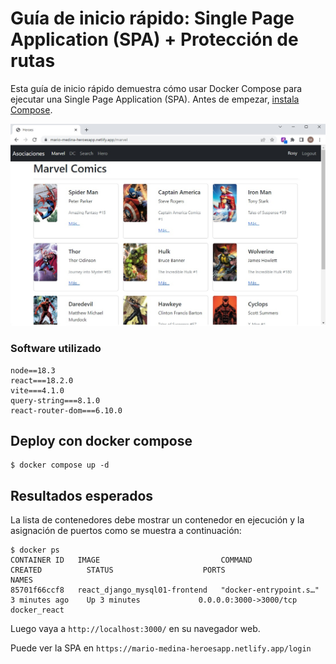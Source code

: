 # Guía de inicio rápido: Single Page Application (SPA) + Protección de rutas

Esta guía de inicio rápido demuestra cómo usar Docker Compose para ejecutar una Single Page Application (SPA). Antes de empezar,
[instala Compose](https://docs.docker.com/compose/install/).

![Alt text](heroes-app.jpg)

### Software utilizado

```
node==18.3
react===18.2.0
vite===4.1.0
query-string===8.1.0
react-router-dom===6.10.0
```

## Deploy con docker compose

```
$ docker compose up -d
```

## Resultados esperados

La lista de contenedores debe mostrar un contenedor en ejecución y la asignación de puertos como se muestra a continuación:
```
$ docker ps
CONTAINER ID   IMAGE                           COMMAND                  CREATED          STATUS                    PORTS                               NAMES
85701f66ccf8   react_django_mysql01-frontend   "docker-entrypoint.s…"   3 minutes ago    Up 3 minutes             0.0.0.0:3000->3000/tcp              docker_react
```

Luego vaya a `http://localhost:3000/` en su navegador web.

Puede ver la SPA en `https://mario-medina-heroesapp.netlify.app/login`